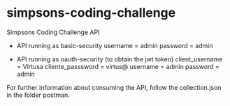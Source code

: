 # simpsons-coding-challenge
Simpsons Coding Challenge API

- API running as basic-security
username = admin
password = admin

- API running as oauth-security (to obtain the jwt token)
client_username = Virtusa
cliente_passsword = virtus@
username = admin
password = admin


For further information about consuming the API, follow the collection.json in the folder postman.
